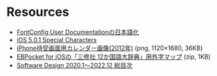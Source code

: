 # Resources

- [FontConfig User Documentationの日本語化](fontconfig-user_ja.html)
- [iOS 5.0.1 Special Characters](ios501specialchars.html)
- [iPhone待受画面用カレンダー画像(2012年)](iPhoneCal2012.png) (png, 1120×1680, 36KB)
- [EBPocket for iOSの「三修社 12か国語大辞典」用外字マップ](SANDICxx.zip) (zip, 1KB)
- [Software Design 2020.1～2022.12 総目次](software-design-index.html)
